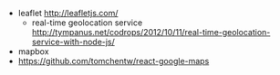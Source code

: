 - leaflet http://leafletjs.com/
  - real-time geolocation service http://tympanus.net/codrops/2012/10/11/real-time-geolocation-service-with-node-js/
- mapbox
- https://github.com/tomchentw/react-google-maps

